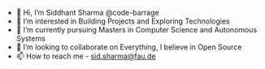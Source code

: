 - 👋 Hi, I’m Siddhant Sharma @code-barrage
- 👀 I’m interested in Building Projects and Exploring Technologies
- 🌱 I’m currently pursuing Masters in Computer Science and Autonomous Systems
- 💞️ I’m looking to collaborate on Everything, I believe in Open Source  
- 📫 How to reach me - sid.sharma@fau.de

<!---
code-barrage/code-barrage is a ✨ special ✨ repository because its `README.md` (this file) appears on your GitHub profile.
You can click the Preview link to take a look at your changes.
--->

